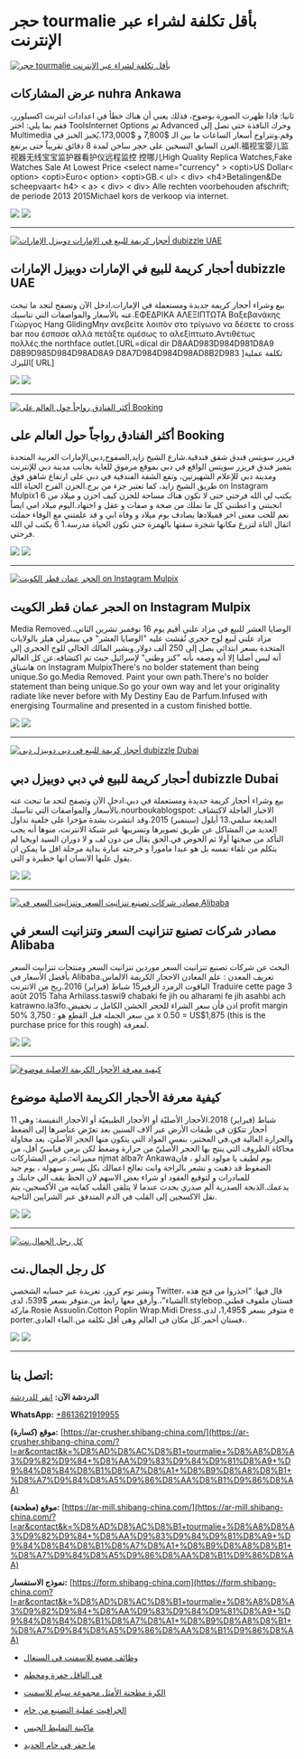 # حجر tourmalie بأقل تكلفة لشراء عبر الإنترنت

<a href="https://swt.shibang-china.com/?l=ar&img&k=%D8%AD%D8%AC%D8%B1+tourmalie+%D8%A8%D8%A3%D9%82%D9%84+%D8%AA%D9%83%D9%84%D9%81%D8%A9+%D9%84%D8%B4%D8%B1%D8%A7%D8%A1+%D8%B9%D8%A8%D8%B1+%D8%A7%D9%84%D8%A5%D9%86%D8%AA%D8%B1%D9%86%D8%AA" target="_blank">![حجر tourmalie بأقل تكلفة لشراء عبر الإنترنت](http://static.shibang-china.com/all-800x300/331.jpg)</a>

## عرض المشاركات nuhra Ankawa
ثانيا: فاذا ظهرت الصورة بوضوح، فذلك يعني أن هناك خطأ في اعدادات انترنت اكسبلورر، فقم بما يلي: اختر ToolsInternet Options ثم Advanced وحرك النافذة حتى تصل إلى Multimedia وقم.وتتراوح أسعار الساعات ما بين الـ $7,800 و $173,000.يُخبز الخبز في الفرن السابق التسخين على حجر ساخن لمدة 8 دقائق تقريباً حتى يرتفع.福视宝婴儿监视器无线宝宝监护器看护仪远程监控 控哪儿High Quality Replica Watches,Fake Watches Sale At Lowest Price &lt;select name=&quot;currency&quot; &gt; &lt;opti&gt;US Dollar&lt; option&gt; &lt;opti&gt;Euro&lt; option&gt; &lt;opti&gt;GB.&lt; ul&gt; &lt; div&gt; &lt;h4&gt;Betalingen&amp;De scheepvaart&lt; h4&gt; &lt; a&gt; &lt; div&gt; &lt; div&gt; Alle rechten voorbehouden afschrift; de periode 2013 2015Michael kors de verkoop via internet.


<a href="https://whatsapp.shibangsoft.com/WhatsApp.php" target="_blank" title="WhatsApp">![](http://static.shibang-china.com/icon/whatsapp.png)</a> <a href="https://swt.shibang-china.com/?l=ar&icon&k=%D8%AD%D8%AC%D8%B1+tourmalie+%D8%A8%D8%A3%D9%82%D9%84+%D8%AA%D9%83%D9%84%D9%81%D8%A9+%D9%84%D8%B4%D8%B1%D8%A7%D8%A1+%D8%B9%D8%A8%D8%B1+%D8%A7%D9%84%D8%A5%D9%86%D8%AA%D8%B1%D9%86%D8%AA" target="_blank">![](http://static.shibang-china.com/icon/chat-ar.png)</a>

---

<a href="https://swt.shibang-china.com/?l=ar&img&k=%D8%AD%D8%AC%D8%B1+tourmalie+%D8%A8%D8%A3%D9%82%D9%84+%D8%AA%D9%83%D9%84%D9%81%D8%A9+%D9%84%D8%B4%D8%B1%D8%A7%D8%A1+%D8%B9%D8%A8%D8%B1+%D8%A7%D9%84%D8%A5%D9%86%D8%AA%D8%B1%D9%86%D8%AA" target="_blank">![أحجار كريمة للبيع في الإمارات دوبيزل الإمارات dubizzle UAE](http://static.shibang-china.com/all-800x300/1331.jpg)</a>

## أحجار كريمة للبيع في الإمارات دوبيزل الإمارات dubizzle UAE
بيع وشراء أحجار كريمة جديدة ومستعملة في الإمارات.ادخل الآن وتصفح لتجد ما تبحث عنه بالأسعار والمواصفات التي تناسبك.ΕΦΕΔΡΙΚΑ ΑΛΕΞΙΠΤΩΤΑ Βαξεβανάκης Γιώργος Hang GlidingΜην ανεβείτε λοιπόν στο τρίγωνο να δέσετε το cross bar που έσπασε αλλά πετάξτε αμέσως το αλεξίπτωτο.Αντιθέτως πολλές.the northface outlet.[URL=dical dir D8AAD983D984D981D8A9 D8B9D985D984D98AD8A9 D8A7D984D984D98AD8B2D983 ]تكلفة عملية الليزك[ URL]


<a href="https://whatsapp.shibangsoft.com/WhatsApp.php" target="_blank" title="WhatsApp">![](http://static.shibang-china.com/icon/whatsapp.png)</a> <a href="https://swt.shibang-china.com/?l=ar&icon&k=%D8%AD%D8%AC%D8%B1+tourmalie+%D8%A8%D8%A3%D9%82%D9%84+%D8%AA%D9%83%D9%84%D9%81%D8%A9+%D9%84%D8%B4%D8%B1%D8%A7%D8%A1+%D8%B9%D8%A8%D8%B1+%D8%A7%D9%84%D8%A5%D9%86%D8%AA%D8%B1%D9%86%D8%AA" target="_blank">![](http://static.shibang-china.com/icon/chat-ar.png)</a>

---

<a href="https://swt.shibang-china.com/?l=ar&img&k=%D8%AD%D8%AC%D8%B1+tourmalie+%D8%A8%D8%A3%D9%82%D9%84+%D8%AA%D9%83%D9%84%D9%81%D8%A9+%D9%84%D8%B4%D8%B1%D8%A7%D8%A1+%D8%B9%D8%A8%D8%B1+%D8%A7%D9%84%D8%A5%D9%86%D8%AA%D8%B1%D9%86%D8%AA" target="_blank">![أكثر الفنادق رواجاً حول العالم على Booking](http://static.shibang-china.com/all-800x300/684.jpg)</a>

## أكثر الفنادق رواجاً حول العالم على Booking
فريزر سويتس فندق شقق فندقية.شارع الشيخ زايد,الصفوح,دبي,الإمارات العربية المتحدة يتميز فندق فريزر سويتس الواقع في دبي بموقع مرموق للغاية بجانب مدينة دبي للإنترنت ومدينة دبي للإعلام الشهيرتين، وتقع الشقة الفندقية في دبي على ارتفاع شاهق فوق طريق الشيخ زايد، كما تعتبر جزء من برج.الحزن الفرح الحياة الله on Instagram Mulpix1 6 يكتب لي الله فرحتي حتى لا تكون هناك مساحة للحزن كيف احزن و ميلاد من انجبتني و اعطتني كل ما تملك من صحة و صفات و عقل و اجتهاد.اليوم ميلاد امي ايضاً نعم للحب معنى اخر فميلادها يصادف يوم ميلاد و وفاة ابي و قد علمتني مع الوفاء حملت اثقال التاة لتزرع مكانها شجرة سقتها بالهمزة حتى تكون الحياة مدرسة.1 6 يكتب لي الله فرحتي.


<a href="https://whatsapp.shibangsoft.com/WhatsApp.php" target="_blank" title="WhatsApp">![](http://static.shibang-china.com/icon/whatsapp.png)</a> <a href="https://swt.shibang-china.com/?l=ar&icon&k=%D8%AD%D8%AC%D8%B1+tourmalie+%D8%A8%D8%A3%D9%82%D9%84+%D8%AA%D9%83%D9%84%D9%81%D8%A9+%D9%84%D8%B4%D8%B1%D8%A7%D8%A1+%D8%B9%D8%A8%D8%B1+%D8%A7%D9%84%D8%A5%D9%86%D8%AA%D8%B1%D9%86%D8%AA" target="_blank">![](http://static.shibang-china.com/icon/chat-ar.png)</a>

---

<a href="https://swt.shibang-china.com/?l=ar&img&k=%D8%AD%D8%AC%D8%B1+tourmalie+%D8%A8%D8%A3%D9%82%D9%84+%D8%AA%D9%83%D9%84%D9%81%D8%A9+%D9%84%D8%B4%D8%B1%D8%A7%D8%A1+%D8%B9%D8%A8%D8%B1+%D8%A7%D9%84%D8%A5%D9%86%D8%AA%D8%B1%D9%86%D8%AA" target="_blank">![الحجر عمان قطر الكويت on Instagram Mulpix](http://static.shibang-china.com/all-800x300/874.jpg)</a>

## الحجر عمان قطر الكويت on Instagram Mulpix
Media Removed.الوصايا العشر للبيع في مزاد علني أقيم يوم 16 نوفمبر تشرين الثاني، مزاد علني لبيع لوح حجري نُقشت عليه &quot;الوصايا العشر&quot; في ببيفرلي هيلز بالولايات المتحدة بسعر ابتدائي يصل إلى 250 ألف دولار.ويشير المالك الحالي للوح الحجري إلى أنه ليس أصليا إلا أنه وصفه بأنه &quot;كنز وطني&quot; لإسرائيل حيث تم اكتشافه.عن كل العالم هاشتاق on Instagram MulpixThere&#39;s no bolder statement than being unique.So go.Media Removed. Paint your own path.There&#39;s no bolder statement than being unique.So go your own way and let your originality radiate like never before with My Destiny Eau de Parfum.Infused with energising Tourmaline and presented in a custom finished bottle.


<a href="https://whatsapp.shibangsoft.com/WhatsApp.php" target="_blank" title="WhatsApp">![](http://static.shibang-china.com/icon/whatsapp.png)</a> <a href="https://swt.shibang-china.com/?l=ar&icon&k=%D8%AD%D8%AC%D8%B1+tourmalie+%D8%A8%D8%A3%D9%82%D9%84+%D8%AA%D9%83%D9%84%D9%81%D8%A9+%D9%84%D8%B4%D8%B1%D8%A7%D8%A1+%D8%B9%D8%A8%D8%B1+%D8%A7%D9%84%D8%A5%D9%86%D8%AA%D8%B1%D9%86%D8%AA" target="_blank">![](http://static.shibang-china.com/icon/chat-ar.png)</a>

---

<a href="https://swt.shibang-china.com/?l=ar&img&k=%D8%AD%D8%AC%D8%B1+tourmalie+%D8%A8%D8%A3%D9%82%D9%84+%D8%AA%D9%83%D9%84%D9%81%D8%A9+%D9%84%D8%B4%D8%B1%D8%A7%D8%A1+%D8%B9%D8%A8%D8%B1+%D8%A7%D9%84%D8%A5%D9%86%D8%AA%D8%B1%D9%86%D8%AA" target="_blank">![أحجار كريمة للبيع في دبي دوبيزل دبي dubizzle Dubai](http://static.shibang-china.com/all-800x300/1485.jpg)</a>

## أحجار كريمة للبيع في دبي دوبيزل دبي dubizzle Dubai
بيع وشراء أحجار كريمة جديدة ومستعملة في دبي.ادخل الآن وتصفح لتجد ما تبحث عنه بالأسعار والمواصفات التي تناسبك.nourboukablogspot: الاخبار العاجلة لاكتشاف المديعة سلمي.13 أيلول (سبتمبر) 2015.وقد انتشرت بشدة مؤخرا على خلفية تداول العديد من المشاكل عن طريق تصويرها وتسريبها عبر شبكة الانترنت، منوها أنه يجب التأكد من صحتها أولا ثم الخوض في.الحق يقال من دون لف و لا دوران السيد اويحيا لم يتكلم من تلقاء نفسه بل هو عبدا مامورا و خرجته عبارة بداية مرحلة اقل ما يمكن ان يقول عليها الانسان انها خطيرة و التي.


<a href="https://whatsapp.shibangsoft.com/WhatsApp.php" target="_blank" title="WhatsApp">![](http://static.shibang-china.com/icon/whatsapp.png)</a> <a href="https://swt.shibang-china.com/?l=ar&icon&k=%D8%AD%D8%AC%D8%B1+tourmalie+%D8%A8%D8%A3%D9%82%D9%84+%D8%AA%D9%83%D9%84%D9%81%D8%A9+%D9%84%D8%B4%D8%B1%D8%A7%D8%A1+%D8%B9%D8%A8%D8%B1+%D8%A7%D9%84%D8%A5%D9%86%D8%AA%D8%B1%D9%86%D8%AA" target="_blank">![](http://static.shibang-china.com/icon/chat-ar.png)</a>

---

<a href="https://swt.shibang-china.com/?l=ar&img&k=%D8%AD%D8%AC%D8%B1+tourmalie+%D8%A8%D8%A3%D9%82%D9%84+%D8%AA%D9%83%D9%84%D9%81%D8%A9+%D9%84%D8%B4%D8%B1%D8%A7%D8%A1+%D8%B9%D8%A8%D8%B1+%D8%A7%D9%84%D8%A5%D9%86%D8%AA%D8%B1%D9%86%D8%AA" target="_blank">![مصادر شركات تصنيع تنزانيت السعر وتنزانيت السعر في Alibaba](http://static.shibang-china.com/all-800x300/1120.jpg)</a>

## مصادر شركات تصنيع تنزانيت السعر وتنزانيت السعر في Alibaba
البحث عن شركات تصنيع تنزانيت السعر موردين تنزانيت السعر ومنتجات تنزانيت السعر بأفضل الأسعار في Alibaba.تعريف المعدن : علم المعادن الاحجار الكريمة الالماس الياقوت الزمرد الزفير15 شباط (فبراير) 2016.ربح من الانترنت Traduire cette page 3 août 2015 Taha Arhilass.taswi9 chabaki fe jih ou alharami fe jih asahbi ach katrawno.la3fo.اذن فأن سعر الشراء للحجر الخشن الكامل بـ تخفيض profit margin 50% من سعر الجمله قبل القطع هو : 3,750 x 0.50 = US$1,875 (this is the purchase price for this rough) لمعرفة.


<a href="https://whatsapp.shibangsoft.com/WhatsApp.php" target="_blank" title="WhatsApp">![](http://static.shibang-china.com/icon/whatsapp.png)</a> <a href="https://swt.shibang-china.com/?l=ar&icon&k=%D8%AD%D8%AC%D8%B1+tourmalie+%D8%A8%D8%A3%D9%82%D9%84+%D8%AA%D9%83%D9%84%D9%81%D8%A9+%D9%84%D8%B4%D8%B1%D8%A7%D8%A1+%D8%B9%D8%A8%D8%B1+%D8%A7%D9%84%D8%A5%D9%86%D8%AA%D8%B1%D9%86%D8%AA" target="_blank">![](http://static.shibang-china.com/icon/chat-ar.png)</a>

---

<a href="https://swt.shibang-china.com/?l=ar&img&k=%D8%AD%D8%AC%D8%B1+tourmalie+%D8%A8%D8%A3%D9%82%D9%84+%D8%AA%D9%83%D9%84%D9%81%D8%A9+%D9%84%D8%B4%D8%B1%D8%A7%D8%A1+%D8%B9%D8%A8%D8%B1+%D8%A7%D9%84%D8%A5%D9%86%D8%AA%D8%B1%D9%86%D8%AA" target="_blank">![كيفية معرفة الأحجار الكريمة الاصلية موضوع](http://static.shibang-china.com/all-800x300/76.jpg)</a>

## كيفية معرفة الأحجار الكريمة الاصلية موضوع
11 شباط (فبراير) 2018.الأحجار الأصليّة أو الأحجار الطبيعيّة أو الأحجار النفيسة: وهي أحجار تتكوّن في طبقات الأرض عبر آلاف السنين بعد تعرّض عناصرها إلى الضغط والحرارة العالية في.في المختبر، بنفس المواد التي يتكون منها الحجر الأصليَ، بعد محاولة محاكاة الظروف التي ينتج بها الحجر الأصليّ من حرارة وضغط لكن بزمن قياسيّ أقل، من مميزاته:.عرض المشاركات njmat alba7r Ankawaيوم لطيف يا مولود الدلو ، فان الضغوط قد ذهبت و تشعر بالراحة وانت تعالج اعمالك بكل يسر و سهولة ، يوم جيد للمبادرات و لتوقيع العقود او شراء بعض الاسهم لان الحظ يقف الى جانبك و يدعمك.الذبحة الصدرية ألم صدري يحدث عندما لا يتلقى القلب كفايته من الأكسجين، يتم نقل الاكسجين إلى القلب في الدم المتدفق عبر الشرايين التاجية.


<a href="https://whatsapp.shibangsoft.com/WhatsApp.php" target="_blank" title="WhatsApp">![](http://static.shibang-china.com/icon/whatsapp.png)</a> <a href="https://swt.shibang-china.com/?l=ar&icon&k=%D8%AD%D8%AC%D8%B1+tourmalie+%D8%A8%D8%A3%D9%82%D9%84+%D8%AA%D9%83%D9%84%D9%81%D8%A9+%D9%84%D8%B4%D8%B1%D8%A7%D8%A1+%D8%B9%D8%A8%D8%B1+%D8%A7%D9%84%D8%A5%D9%86%D8%AA%D8%B1%D9%86%D8%AA" target="_blank">![](http://static.shibang-china.com/icon/chat-ar.png)</a>

---

<a href="https://swt.shibang-china.com/?l=ar&img&k=%D8%AD%D8%AC%D8%B1+tourmalie+%D8%A8%D8%A3%D9%82%D9%84+%D8%AA%D9%83%D9%84%D9%81%D8%A9+%D9%84%D8%B4%D8%B1%D8%A7%D8%A1+%D8%B9%D8%A8%D8%B1+%D8%A7%D9%84%D8%A5%D9%86%D8%AA%D8%B1%D9%86%D8%AA" target="_blank">![كل رجل الجمال.نت](http://static.shibang-china.com/all-800x300/249.jpg)</a>

## كل رجل الجمال.نت
ونشر توم كروز، تغريدة عبر حسابه الشخصي Twitter، قال فيها: “احذروا من فتح هذه األشياء”،.وأرفق معها رابط من.متوفر بسعر $539، لدى.stylebop.فستان ملفوف قطني ماركة.Rosie Assuolin.Cotton Poplin Wrap.Midi Dress.متوفر بسعر $1,495، لدى e porter.فستان أحمر.كل مكان فى العالم وهى أقل تكلفة من.الماء العادى،.

<a href="https://whatsapp.shibangsoft.com/WhatsApp.php" target="_blank" title="WhatsApp">![](http://static.shibang-china.com/icon/whatsapp.png)</a> <a href="https://swt.shibang-china.com/?l=ar&icon&k=%D8%AD%D8%AC%D8%B1+tourmalie+%D8%A8%D8%A3%D9%82%D9%84+%D8%AA%D9%83%D9%84%D9%81%D8%A9+%D9%84%D8%B4%D8%B1%D8%A7%D8%A1+%D8%B9%D8%A8%D8%B1+%D8%A7%D9%84%D8%A5%D9%86%D8%AA%D8%B1%D9%86%D8%AA" target="_blank">![](http://static.shibang-china.com/icon/chat-ar.png)</a>

---
## اتصل بنا:

**الدردشة الآن:** [انقر للدردشة](https://swt.shibang-china.com?l=ar&contact&k=%D8%AD%D8%AC%D8%B1+tourmalie+%D8%A8%D8%A3%D9%82%D9%84+%D8%AA%D9%83%D9%84%D9%81%D8%A9+%D9%84%D8%B4%D8%B1%D8%A7%D8%A1+%D8%B9%D8%A8%D8%B1+%D8%A7%D9%84%D8%A5%D9%86%D8%AA%D8%B1%D9%86%D8%AA)

**WhatsApp:**  [+8613621919955](https://whatsapp.shibangsoft.com/WhatsApp.php)

**موقع (كسارة):** [https://ar-crusher.shibang-china.com/](https://ar-crusher.shibang-china.com/?l=ar&contact&k=%D8%AD%D8%AC%D8%B1+tourmalie+%D8%A8%D8%A3%D9%82%D9%84+%D8%AA%D9%83%D9%84%D9%81%D8%A9+%D9%84%D8%B4%D8%B1%D8%A7%D8%A1+%D8%B9%D8%A8%D8%B1+%D8%A7%D9%84%D8%A5%D9%86%D8%AA%D8%B1%D9%86%D8%AA)

**موقع (مطحنة):** [https://ar-mill.shibang-china.com/](https://ar-mill.shibang-china.com/?l=ar&contact&k=%D8%AD%D8%AC%D8%B1+tourmalie+%D8%A8%D8%A3%D9%82%D9%84+%D8%AA%D9%83%D9%84%D9%81%D8%A9+%D9%84%D8%B4%D8%B1%D8%A7%D8%A1+%D8%B9%D8%A8%D8%B1+%D8%A7%D9%84%D8%A5%D9%86%D8%AA%D8%B1%D9%86%D8%AA)

**نموذج الاستفسار:** [https://form.shibang-china.com](https://form.shibang-china.com?l=ar&contact&k=%D8%AD%D8%AC%D8%B1+tourmalie+%D8%A8%D8%A3%D9%82%D9%84+%D8%AA%D9%83%D9%84%D9%81%D8%A9+%D9%84%D8%B4%D8%B1%D8%A7%D8%A1+%D8%B9%D8%A8%D8%B1+%D8%A7%D9%84%D8%A5%D9%86%D8%AA%D8%B1%D9%86%D8%AA)

* [وظائف مصنع للاسمنت في السنغال](../30/%D9%88%D8%B8%D8%A7%D8%A6%D9%81%20%D9%85%D8%B5%D9%86%D8%B9%20%D9%84%D9%84%D8%A7%D8%B3%D9%85%D9%86%D8%AA%20%D9%81%D9%8A%20%D8%A7%D9%84%D8%B3%D9%86%D8%BA%D8%A7%D9%84.md)

* [في الناقل حفرة ومحطم](../27/%D9%81%D9%8A%20%D8%A7%D9%84%D9%86%D8%A7%D9%82%D9%84%20%D8%AD%D9%81%D8%B1%D8%A9%20%D9%88%D9%85%D8%AD%D8%B7%D9%85.md)

* [الكرة مطحنة الأمثل مجموعة سيام للاسمنت](../26/%D8%A7%D9%84%D9%83%D8%B1%D8%A9%20%D9%85%D8%B7%D8%AD%D9%86%D8%A9%20%D8%A7%D9%84%D8%A3%D9%85%D8%AB%D9%84%20%D9%85%D8%AC%D9%85%D9%88%D8%B9%D8%A9%20%D8%B3%D9%8A%D8%A7%D9%85%20%D9%84%D9%84%D8%A7%D8%B3%D9%85%D9%86%D8%AA.md)

* [الجرافيت عملية التصنيع من خام](../26/%D8%A7%D9%84%D8%AC%D8%B1%D8%A7%D9%81%D9%8A%D8%AA%20%D8%B9%D9%85%D9%84%D9%8A%D8%A9%20%D8%A7%D9%84%D8%AA%D8%B5%D9%86%D9%8A%D8%B9%20%D9%85%D9%86%20%D8%AE%D8%A7%D9%85.md)

* [ماكينة التمليط الجبس](../28/%D9%85%D8%A7%D9%83%D9%8A%D9%86%D8%A9%20%D8%A7%D9%84%D8%AA%D9%85%D9%84%D9%8A%D8%B7%20%D8%A7%D9%84%D8%AC%D8%A8%D8%B3.md)

* [ما حفر في خام الحديد](../27/%D9%85%D8%A7%20%D8%AD%D9%81%D8%B1%20%D9%81%D9%8A%20%D8%AE%D8%A7%D9%85%20%D8%A7%D9%84%D8%AD%D8%AF%D9%8A%D8%AF.md)